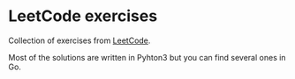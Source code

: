 # LeetCode exercises
Collection of exercises from [LeetCode](https://leetcode.com/).

Most of the solutions are written in Pyhton3 but you can find several ones in Go.
